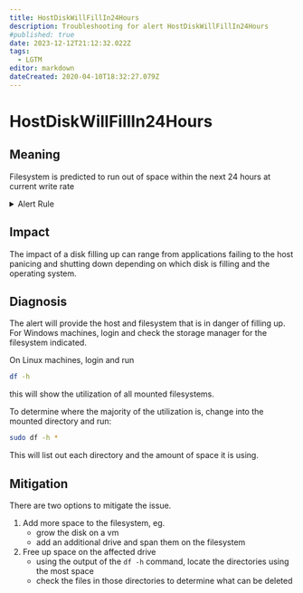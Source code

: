 ```yaml
---
title: HostDiskWillFillIn24Hours
description: Troubleshooting for alert HostDiskWillFillIn24Hours
#published: true
date: 2023-12-12T21:12:32.022Z
tags: 
  - LGTM
editor: markdown
dateCreated: 2020-04-10T18:32:27.079Z
---
```


# HostDiskWillFillIn24Hours

## Meaning
[//]: # "Short paragraph that explains what the alert means"
Filesystem is predicted to run out of space within the next 24 hours at current write rate

<details>
  <summary>Alert Rule</summary>

{{% rule "host-and-hardware/node-exporter.yml" "HostDiskWillFillIn24Hours" %}}

<!-- Rule when generated

```yaml
alert: HostDiskWillFillIn24Hours
expr: ((node_filesystem_avail_bytes * 100) / node_filesystem_size_bytes < 10 and ON (instance, device, mountpoint) predict_linear(node_filesystem_avail_bytes{fstype!~"tmpfs"}[1h], 24 * 3600) < 0 and ON (instance, device, mountpoint) node_filesystem_readonly == 0) * on(instance) group_left (nodename) node_uname_info{nodename=~".+"}
for: 2m
labels:
    severity: warning
annotations:
    summary: Host disk will fill in 24 hours (instance {{ $labels.instance }})
    description: |-
        Filesystem is predicted to run out of space within the next 24 hours at current write rate
          VALUE = {{ $value }}
          LABELS = {{ $labels }}
    runbook: https://github.com/srerun/prometheus-alerts/blob/main/content/runbooks/node-exporter/HostDiskWillFillIn24Hours.md

```

-->

</details>


## Impact
[//]: # "What could / will happen if the alert is not addressed"

The impact of a disk filling up can range from applications failing to the host panicing and shutting down depending on which disk is filling and the operating system.

## Diagnosis
[//]: # "Steps to take to identify the cause of the problem"

The alert will provide the host and filesystem that is in danger of filling up.  For Windows machines, login and check the storage manager for the filesystem indicated.

On Linux machines, login and run
```bash
df -h
```
this will show the utilization of all mounted filesystems.

To determine where the majority of the utilization is, change into the mounted directory and run:

```bash
sudo df -h *
```
This will list out each directory and the amount of space it is using.  



## Mitigation
[//]: # "The steps necessary to resolve the alert"

There are two options to mitigate the issue.  

1. Add more space to the filesystem, eg.
   - grow the disk on a vm
   - add an additional drive and span them on the filesystem
2. Free up space on the affected drive
   - using the output of the `df -h` command, locate the directories using the most space
   - check the files in those directories to determine what can be deleted
